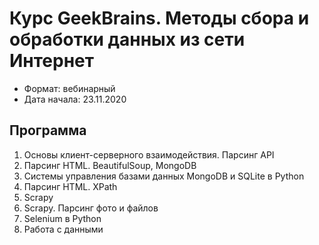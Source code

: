 # Курс GeekBrains. Методы сбора и обработки данных из сети Интернет

- Формат: вебинарный
- Дата начала: 23.11.2020

## Программа

1. Основы клиент-серверного взаимодействия. Парсинг API
2. Парсинг HTML. BeautifulSoup, MongoDB
3. Системы управления базами данных MongoDB и SQLite в Python
4. Парсинг HTML. XPath
5. Scrapy
6. Scrapy. Парсинг фото и файлов
7. Selenium в Python
8. Работа с данными
